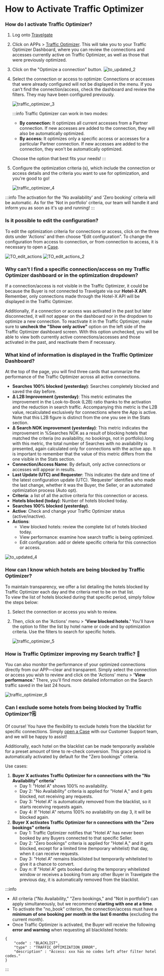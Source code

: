 ﻿---
sidebar_position: 2
---

# How to Activate Traffic Optimizer

### How do I activate Traffic Optimizer?

1. Log onto [Travelgate](https://www.travelgate.com/)
2. Click on APPs > [Traffic Optimizer](https://app.travelgate.com/traffic-optimizer). This will take you to your Traffic Optimizer Dashboard, where you can review the connections and accesses currently active on Traffic Optimizer, as well as those that were previously optimized.
3. Click on the "Optimize a connection" button.
![to_updated_2](https://storage.travelgate.com/kbase/to_updated_2.jpg)
1. Select the connection or access to optimize: Connections or accesses that were already configured will not be displayed in the menu. If you can’t find the connection/access, check the dashboard and review the filters. They may have been configured previously.

    ![traffic_optimizer_3](https://storage.travelgate.com/kbase/traffic_optimizer_3.jpg)

    :::info
    Traffic Optimizer can work in two modes:
    - **By connection:** It optimizes all current accesses from a Partner connection. If new accesses are added to the connection, they will also be automatically optimized.
    - **By access:** It optimizes only a specific access or accesses for a particular Partner connection. If new accesses are added to the connection, they won't be automatically optimized.

    Choose the option that best fits your needs!
    :::

1. Configure the optimization criteria (s), which include the connection or access details and the criteria you want to use for optimization, and you're good to go!

    ![traffic_optimizer_4](https://storage.travelgate.com/kbase/traffic_optimizer_4.jpg)

:::info
The activation for the 'No availability' and 'Zero booking' criteria will be automatic. As for the 'Not in portfolio' criteria, our team will handle it and inform you as soon as it's up and running!
:::

### Is it possible to edit the configuration?

To edit the optimization criteria for connections or access, click on the three dots under 'Actions' and then choose “Edit configuration”. To change the configuration from access to connection, or from connection to access, it is necessary to open a [Case](https://app.travelgate.com/support).

![TO_edit_actions](https://storage.travelgate.com/kbase/TO_edit_actions.jpg)
![TO_edit_actions_2](https://storage.travelgate.com/kbase/TO_edit_actions_2.jpg)

### Why can't I find a specific connection/access on my Traffic Optimizer dashboard or in the optimization dropdown?
If a connection/access is not visible in the Traffic Optimizer, it could be because the Buyer is not connected to Travelgate via our **Hotel-X API**. Remember, only connections made through the Hotel-X API will be displayed in the Traffic Optimizer.  

Additionally, if a connection or access was activated in the past but later disconnected, it will not appear on the dashboard nor in the dropdown to optimize a new connection. To reactivate it in the Traffic Optimizer, make sure to **uncheck the "Show only active"** option on the left side of the Traffic Optimizer dashboard screen. With this option unchecked, you will be able to view both currently active connections/accesses and those activated in the past, and reactivate them if necessary.


### What kind of information is displayed in the Traffic Optimizer Dashboard?

At the top of the page, you will find three cards that summarize the performance of the Traffic Optimizer across all active connections.

- **Searches 100% blocked (yesterday)**: Searches completely blocked and saved the day before.
- **Δ L2B Improvement (yesterday)**: This metric estimates the improvement in the Look-to-Book (L2B) ratio thanks to the activation and the reduction in search traffic. Accompanying this metric is the L2B value, recalculated exclusively for connections where the App is active. Note that this L2B figure is distinct from the one you see in the Stats section.
- **Δ Search NOK improvement (yesterday)**: This metric indicates the improvement in %Searches NOK  as a result of blocking hotels that matched the criteria (no availability, no bookings, not in portfolio).long with this metric, the total number of Searches with no availability is presented, again calculated only for connections with the active app. It is important to remember that the value of this metric differs from the one visible in the Stats section.
- **Connection/Access Name**: By default, only active connections or accesses will appear in results.
- **Last Update (UTC) and Requester**: This indicates the date and time of the latest configuration update (UTC). 'Requester' identifies who made the last change, whether it was the Buyer, the Seller, or an automated optimization process (Auto opt).
- **Criteria**: a list of all the active criteria for this connection or access.
- **Hotels blocked (today)**: Number of hotels blocked today.
- **Searches 100% blocked (yesterday)**.
- **Active**: Check and change your Traffic Optimizer status (active/inactive).
- **Actions**:
    - View blocked hotels: review the complete list of hotels blocked today.
    - View performance: examine how search traffic is being optimized.
    - Edit configuration: add or delete specific criteria for this connection or access.

![to_updated_4](https://storage.travelgate.com/kbase/to_updated_4.jpg)

### How can I know which hotels are being blocked by Traffic Optimizer?
To maintain transparency, we offer a list detailing the hotels blocked by Traffic Optimizer each day and the criteria met to be on that list.  
To view the list of hotels blocked during that specific period, simply follow the steps below:
1. Select the connection or access you wish to review.
2. Then, click on the 'Actions' menu > **'View blocked hotels.'** You'll have the option to filter the list by hotel name or code and by optimization criteria. Use the filters to search for specific hotels.

    ![traffic_optimizer_5](https://storage.travelgate.com/kbase/traffic_optimizer_5.jpg)
### How is Traffic Optimizer improving my Search traffic? 🔎
You can also monitor the performance of your optimized connections directly from our APP—clear and transparent. Simply select the connection or access you wish to review and click on the 'Actions' menu > **'View performance.'** There, you'll find more detailed information on the Search traffic saved in the last 24 hours. 

![traffic_optimizer_6](https://storage.travelgate.com/kbase/traffic_optimizer_6.jpg)
 
### Can I exclude some hotels from being blocked by Traffic Optimizer?🗒️
Of course! You have the flexibility to exclude hotels from the blacklist for specific connections. Simply [open a Case](/kb/tickets/guidelines-for-submitting-a-ticket-to-our-support-team) with our Customer Support team, and we will be happy to assist!

Additionally, each hotel on the blacklist can be made temporarily available for a preset amount of time to re-check conversion. This grace period is automatically activated by default for the "Zero bookings" criteria.  

Use cases:
1. **Buyer X activates Traffic Optimizer for n connections with the "No Availability" criteria**"
    - Day 1: "Hotel A" shows 100% no availability.
    - Day 2: "No Availability" criteria is applied for "Hotel A," and it gets blocked, not receiving any requests.
    - Day 3: "Hotel A" is automatically removed from the blacklist, so it starts receiving requests again.
    - Day 4: If "Hotel A" returns 100% no availability on day 3, it will be blocked again.
2. **Buyer X activates Traffic Optimizer for n connections with the "Zero bookings" criteria**
    - Day 1: Traffic Optimizer notifies that "Hotel A" has never been booked by any Buyers connected to that specific Seller.
    - Day 2: "Zero bookings" criteria is applied for "Hotel A," and it gets blocked, except for a limited time (temporary whitelist) that day, when it can receive requests.
    - Day 3: "Hotel A" remains blacklisted but temporarily whitelisted to give it a chance to convert.
    - Day _n_: If "Hotel A" gets booked during the temporary whitelisted window or receives a booking from any other Buyer in Travelgate the previous day, it is automatically removed from the blacklist. 


:::info
- All criteria ("No Availability," "Zero bookings," and "Not in portfolio") can apply simultaneously, but we recommend **starting with one at a time**.
- To activate the "no_book" criterion, the connection/access must have a **minimum of one booking per month in the last 6 months** (excluding the current month).
- Once Traffic Optimizer is activated, the Buyer will receive the following **error and warning** when requesting all blacklisted hotels:
```
{
    "code" : "BLACKLIST",
    "type" : "TRAFFIC_OPTIMIZATION_ERROR",
    "description" : "Access: xxx has no codes left after filter hotel codes."
}
```
:::